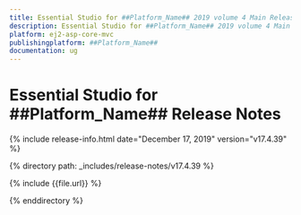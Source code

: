 ```yaml
---
title: Essential Studio for ##Platform_Name## 2019 volume 4 Main Release Release Notes  
description: Essential Studio for ##Platform_Name## 2019 volume 4 Main Release Release Notes  
platform: ej2-asp-core-mvc
publishingplatform: ##Platform_Name##
documentation: ug
---
```


# Essential Studio for  ##Platform_Name##  Release Notes  

{% include release-info.html date="December 17, 2019"   version="v17.4.39"  %} 

{% directory path: _includes/release-notes/v17.4.39 %}

{% include {{file.url}} %}

{% enddirectory %}

